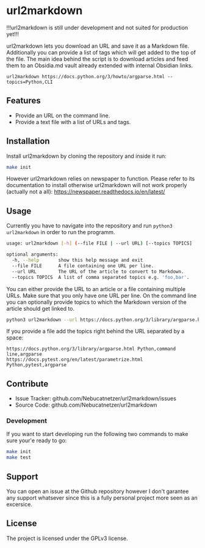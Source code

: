 # url2markdown

!!!url2markdown is still under development and not suited for production yet!!!

url2markdown lets you download an URL and save it as a Markdown file.
Additionally you can provide a list of tags which will get added to the top of
the file. The main idea behind the script is to download articles and feed them
to an Obsidia.md vault already extended with internal Obsidian links.

```
url2markdown https://docs.python.org/3/howto/argparse.html --topics=Python,CLI
```

## Features

- Provide an URL on the command line.
- Provide a text file with a list of URLs and tags.

## Installation

Install url2markdown by cloning the repository and inside it run:

```bash
make init
```

However url2markdown relies on newspaper to function. Please refer to its
documentation to install otherwise url2markdown will not work properly
(actually not a all):
https://newspaper.readthedocs.io/en/latest/

## Usage

Currently you have to navigate into the repository and run `python3 url2markdown` in order to run the programm.

```bash
usage: url2markdown [-h] (--file FILE | --url URL) [--topics TOPICS]

optional arguments:
  -h, --help       show this help message and exit
  --file FILE      A file containing one URL per line.
  --url URL        The URL of the article to convert to Markdown.
  --topics TOPICS  A list of comma separated topics e.g. 'foo,bar'.
```

You can either provide the URL to an article or a file containing multiple
URLs. Make sure that you only have one URL per line. On the command line you
can optionally provide topics to which the Markdown version of the article
should get linked to.

```bash
python3 url2markdown --url https://docs.python.org/3/library/argparse.html --topics Python,command line
```

If you provide a file add the topics right behind the
URL separated by a space:

```
https://docs.python.org/3/library/argparse.html Python,command line,argparse
https://docs.pytest.org/en/latest/parametrize.html Python,pytest,argparse
```

## Contribute

- Issue Tracker: github.com/Nebucatnetzer/url2markdown/issues
- Source Code: github.com/Nebucatnetzer/url2markdown

### Development

If you want to start developing run the following two commands to make sure
your'e ready to go:

```bash
make init
make test
```

## Support

You can open an issue at the Github repository however I don't garantee any
support whatsever since this is a fully personal project more seen as an
excersice.

## License

The project is licensed under the GPLv3 license.
